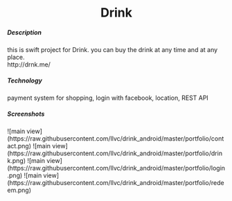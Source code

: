 <h1 align="center">Drink</h1>
<h5>Description</h5>
this is swift project for Drink. you can buy the drink at any time and at any place.<br>
http://drnk.me/
<h5>Technology</h5>
payment system for shopping, login with facebook, location, REST API
<h5>Screenshots</h5>
![main view](https://raw.githubusercontent.com/llvc/drink_android/master/portfolio/contact.png)
![main view](https://raw.githubusercontent.com/llvc/drink_android/master/portfolio/drink.png)
![main view](https://raw.githubusercontent.com/llvc/drink_android/master/portfolio/login.png)
![main view](https://raw.githubusercontent.com/llvc/drink_android/master/portfolio/redeem.png)
